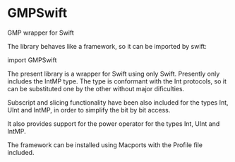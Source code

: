 # GMPSwift

GMP wrapper for Swift

The library behaves like a framework, so it can be imported by swift:

import GMPSwift

The present library is a wrapper for Swift using only Swift. Presently only includes the IntMP type.
The type is conformant with the Int protocols, so it can be substituted one by the other without major dificulties.

Subscript and slicing functionality have been also included for the types Int, UInt and IntMP, in order to simplify the bit by bit access.

It also provides support for the power operator for the types Int, UInt and IntMP.

The framework can be installed using Macports with the Profile file included.
